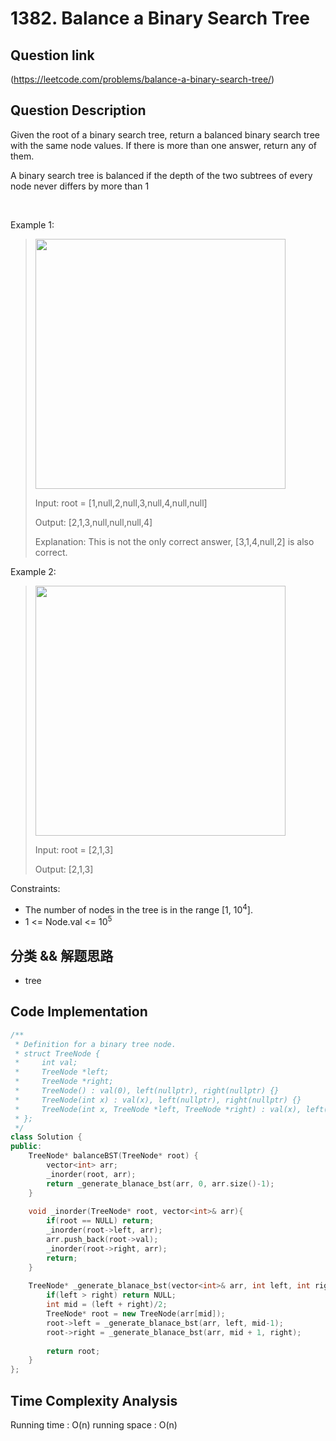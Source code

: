 # 1382. Balance a Binary Search Tree

## Question link
(https://leetcode.com/problems/balance-a-binary-search-tree/)

## Question Description
Given the root of a binary search tree, return a balanced binary search tree with the same node values. If there is more than one answer, return any of them.

A binary search tree is balanced if the depth of the two subtrees of every node never differs by more than 1

<br/>

Example 1:
> <img src="https://assets.leetcode.com/uploads/2021/08/10/balance1-tree.jpg" width="400" />
>
> Input: root = [1,null,2,null,3,null,4,null,null]
>
> Output: [2,1,3,null,null,null,4]
>
> Explanation: This is not the only correct answer, [3,1,4,null,2] is also correct.

Example 2:
> <img src="https://assets.leetcode.com/uploads/2021/08/10/balanced2-tree.jpg" width="400" />
>
> Input: root = [2,1,3]
>
> Output: [2,1,3]

Constraints:
- The number of nodes in the tree is in the range [1, 10<sup>4</sup>].
- 1 <= Node.val <= 10<sup>5</sup> 

## 分类 && 解题思路
- tree

## Code Implementation
```c++
/**
 * Definition for a binary tree node.
 * struct TreeNode {
 *     int val;
 *     TreeNode *left;
 *     TreeNode *right;
 *     TreeNode() : val(0), left(nullptr), right(nullptr) {}
 *     TreeNode(int x) : val(x), left(nullptr), right(nullptr) {}
 *     TreeNode(int x, TreeNode *left, TreeNode *right) : val(x), left(left), right(right) {}
 * };
 */
class Solution {
public:
    TreeNode* balanceBST(TreeNode* root) {
        vector<int> arr;
        _inorder(root, arr);
        return _generate_blanace_bst(arr, 0, arr.size()-1);
    }
    
    void _inorder(TreeNode* root, vector<int>& arr){
        if(root == NULL) return;
        _inorder(root->left, arr);
        arr.push_back(root->val);
        _inorder(root->right, arr);
        return;
    }
    
    TreeNode* _generate_blanace_bst(vector<int>& arr, int left, int right){
        if(left > right) return NULL;
        int mid = (left + right)/2;
        TreeNode* root = new TreeNode(arr[mid]);
        root->left = _generate_blanace_bst(arr, left, mid-1);
        root->right = _generate_blanace_bst(arr, mid + 1, right);
        
        return root;
    }
};
```

## Time Complexity Analysis
Running time  : O(n)
running space : O(n)